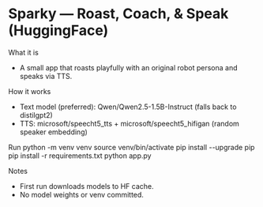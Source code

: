 # Sparky — Roast, Coach, & Speak (HuggingFace)

What it is
- A small app that roasts playfully with an original robot persona and speaks via TTS.

How it works
- Text model (preferred): Qwen/Qwen2.5-1.5B-Instruct (falls back to distilgpt2)
- TTS: microsoft/speecht5_tts + microsoft/speecht5_hifigan (random speaker embedding)

Run
python -m venv venv
source venv/bin/activate 
pip install --upgrade pip
pip install -r requirements.txt
python app.py

Notes
- First run downloads models to HF cache.
- No model weights or venv committed.